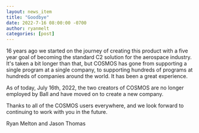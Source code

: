 ```yaml
---
layout: news_item
title: "Goodbye"
date: 2022-7-16 08:00:00 -0700
author: ryanmelt
categories: [post]
---
```


16 years ago we started on the journey of creating this product with a five year goal of becoming
the standard C2 solution for the aerospace industry.  It's taken a bit longer than that, but COSMOS
has gone from supporting a single program at a single company, to supporting hundreds of programs
at hundreds of companies around the world. It has been a great experience.

As of today, July 16th, 2022, the two creators of COSMOS are no longer employed by Ball and have moved on
to create a new company.

Thanks to all of the COSMOS users everywhere, and we look forward to continuing to work with you in
the future.

Ryan Melton and Jason Thomas
